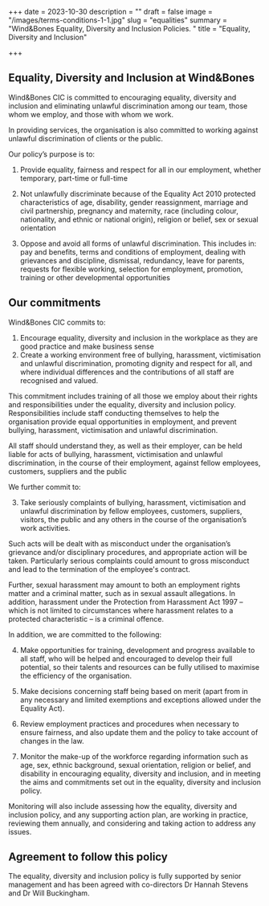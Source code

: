 +++
date = 2023-10-30
description = ""
draft = false
image = "/images/terms-conditions-1-1.jpg"
slug = "equalities"
summary = "Wind&Bones Equality, Diversity and Inclusion Policies. "
title = "Equality, Diversity and Inclusion"

+++


## Equality, Diversity and Inclusion at Wind&Bones
Wind&Bones CIC is committed to encouraging equality, diversity and inclusion and eliminating unlawful discrimination among our team, those whom we employ, and those with whom we work.

In providing services, the organisation is also committed to working against unlawful discrimination of clients or the public.

Our policy’s purpose is to:

1. Provide equality, fairness and respect for all in our employment, whether temporary, part-time or full-time

2. Not unlawfully discriminate because of the Equality Act 2010 protected characteristics of age, disability, gender reassignment, marriage and civil partnership, pregnancy and maternity, race (including colour, nationality, and ethnic or national origin), religion or belief, sex or sexual orientation

3. Oppose and avoid all forms of unlawful discrimination. This includes in: pay and benefits, terms and conditions of employment, dealing with grievances and discipline, dismissal, redundancy, leave for parents, requests for flexible working, selection for employment, promotion, training or other developmental opportunities 

## Our commitments

Wind&Bones CIC commits to:

1. Encourage equality, diversity and inclusion in the workplace as they are good practice and make business sense
2. Create a working environment free of bullying, harassment, victimisation and unlawful discrimination, promoting dignity and respect for all, and where individual differences and the contributions of all staff are recognised and valued. 

This commitment includes training of all those we employ about their rights and responsibilities under the equality, diversity and inclusion policy. Responsibilities include staff conducting themselves to help the organisation provide equal opportunities in employment, and prevent bullying, harassment, victimisation and unlawful discrimination.

All staff should understand they, as well as their employer, can be held liable for acts of bullying, harassment, victimisation and unlawful discrimination, in the course of their employment, against fellow employees, customers, suppliers and the public

We further commit to:

3. Take seriously complaints of bullying, harassment, victimisation and unlawful discrimination by fellow employees, customers, suppliers, visitors, the public and any others in the course of the organisation’s work activities.

Such acts will be dealt with as misconduct under the organisation’s grievance and/or disciplinary procedures, and appropriate action will be taken. Particularly serious complaints could amount to gross misconduct and lead to the termination of the employee's contract.

Further, sexual harassment may amount to both an employment rights matter and a criminal matter, such as in sexual assault allegations. In addition, harassment under the Protection from Harassment Act 1997 – which is not limited to circumstances where harassment relates to a protected characteristic – is a criminal offence.

In addition, we are committed to the following: 

4. Make opportunities for training, development and progress available to all staff, who will be helped and encouraged to develop their full potential, so their talents and resources can be fully utilised to maximise the efficiency of the organisation.

5. Make decisions concerning staff being based on merit (apart from in any necessary and limited exemptions and exceptions allowed under the Equality Act).

6. Review employment practices and procedures when necessary to ensure fairness, and also update them and the policy to take account of changes in the law.

7. Monitor the make-up of the workforce regarding information such as age, sex, ethnic background, sexual orientation, religion or belief, and disability in encouraging equality, diversity and inclusion, and in meeting the aims and commitments set out in the equality, diversity and inclusion policy.

Monitoring will also include assessing how the equality, diversity and inclusion policy, and any supporting action plan, are working in practice, reviewing them annually, and considering and taking action to address any issues.

## Agreement to follow this policy
The equality, diversity and inclusion policy is fully supported by senior management and has been agreed with co-directors Dr Hannah Stevens and Dr Will Buckingham. 

